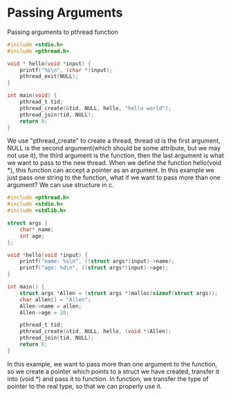 # Passing Arguments

Passing arguments to pthread function

```c
#include <stdio.h>
#include <pthread.h>

void * hello(void *input) {
    printf("%s\n", (char *)input);
    pthread_exit(NULL);
}

int main(void) {
    pthread_t tid;
    pthread_create(&tid, NULL, hello, "hello world");
    pthread_join(tid, NULL);
    return 0;
}
```

We use "pthread\_create" to create a thread, thread id is the first argument, NULL is the second argument\(which should be some attribute, but we may not use it\), the third argument is the function, then the last argument is what we want to pass to the new thread. When we define the function hello\(void \*\), this function can accept a pointer as an argument. In this example we just pass one string to the function, what if we want to pass more than one argument? We can use structure in c.

```c
#include <pthread.h>
#include <stdio.h>
#include <stdlib.h>

struct args {
    char* name;
    int age;
};

void *hello(void *input) {
    printf("name: %s\n", ((struct args*)input)->name);
    printf("age: %d\n", ((struct args*)input)->age);
}

int main() {
    struct args *Allen = (struct args *)malloc(sizeof(struct args));
    char allen[] = "Allen";
    Allen->name = allen;
    Allen->age = 20;

    pthread_t tid;
    pthread_create(&tid, NULL, hello, (void *)Allen);
    pthread_join(tid, NULL);
    return 0;
}
```

In this example, we want to pass more than one argument to the function, so we create a pointer which points to a struct we have created, transfer it into \(void \*\) and pass it to function. In function, we transfer the type of pointer to the real type, so that we can properly use it.

